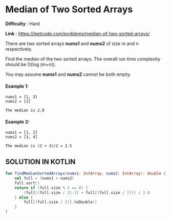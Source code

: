 # Median of Two Sorted Arrays

**Difficulty** : Hard

**Link** : https://leetcode.com/problems/median-of-two-sorted-arrays/

There are two sorted arrays __nums1__ and __nums2__ of size m and n respectively.

Find the median of the two sorted arrays. The overall run time complexity should be O(log (m+n)).

You may assume __nums1__ and __nums2__ cannot be both empty.

#### Example 1:

```
nums1 = [1, 3]
nums2 = [2]

The median is 2.0
```


#### Example 2:

```
nums1 = [1, 2]
nums2 = [3, 4]

The median is (2 + 3)/2 = 2.5
```


## SOLUTION IN KOTLIN

```kotlin
fun findMedianSortedArrays(nums1: IntArray, nums2: IntArray): Double {
    val full = (nums1 + nums2)
    full.sort()
    return if (full.size % 2 == 0) {
        (full[(full.size / 2)-1] + full[(full.size / 2)]) / 2.0
    } else {
        full[(full.size / 2)].toDouble()
    }
}
```
